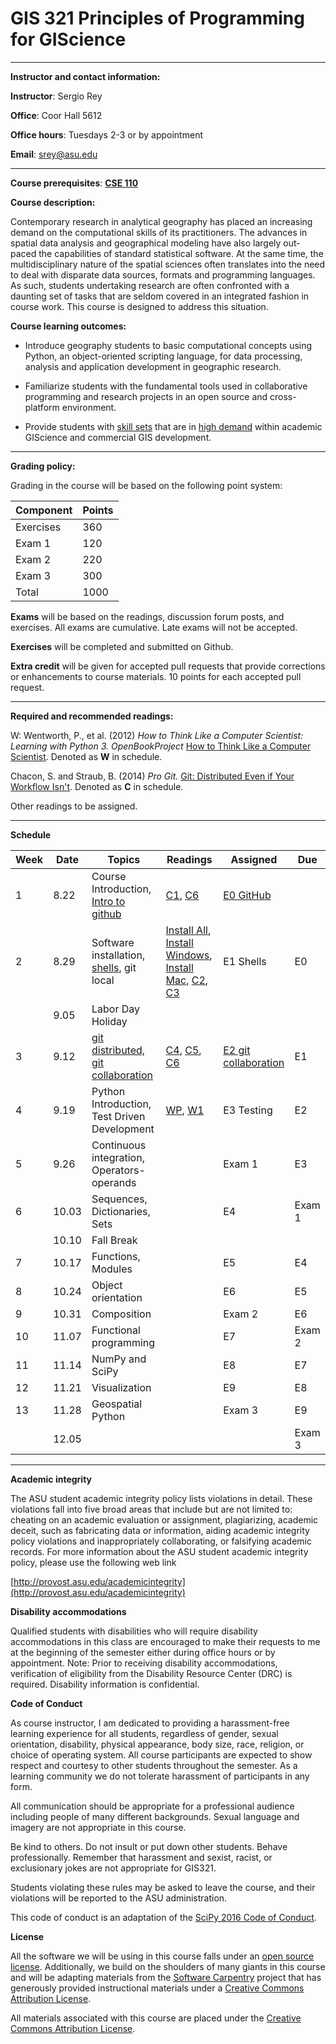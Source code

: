 # GIS 321 Principles of Programming for GIScience

---

**Instructor and contact information:**

**Instructor**: Sergio Rey

**Office**: Coor Hall 5612

**Office hours**: Tuesdays 2-3 or by appointment

**Email**: srey@asu.edu

---


**Course prerequisites**:  **[CSE 110](https://webapp4.asu.edu/catalog/course?s=CSE&n=110&c=TEMPE&t=2167&f=PSF166&r=80027)**


**Course description:**

Contemporary research in analytical geography has placed an increasing demand on the computational skills of its practitioners. The advances in spatial data analysis and geographical modeling have also largely out-paced the capabilities of standard statistical software. At the same time, the multidisciplinary nature of the spatial sciences often translates into the need to deal with disparate data sources, formats and programming languages. As such, students undertaking research are often confronted with a daunting set of tasks that are seldom covered in an integrated fashion in course work. This course is designed to address this situation.



**Course learning outcomes:**

* Introduce geography students to basic computational concepts using Python, an object-oriented scripting language, for data processing, analysis and application development in geographic research.

* Familiarize students with the fundamental tools used in collaborative programming and research projects in an open source and cross-platform environment.

* Provide students with [skill sets](http://www.directionsmag.com/entry/gis-jobs-of-today-should-you-have-programming-skills/473296) that are in [high demand](https://vimeo.com/93278530) within academic GIScience and commercial GIS development.

---

**Grading policy:**



Grading in the course will be based on the following point system:


| **Component**                        | **Points**                           |
|--------------------------------------|--------------------------------------|
| Exercises                            | 360                                  |
| Exam 1                               | 120                                  |
| Exam 2                               | 220                                  |
| Exam 3                               | 300                                  |
| Total                                | 1000                                 |

**Exams** will be based on the readings, discussion forum posts, and exercises. All exams are cumulative.  Late exams will not be accepted.

**Exercises** will be completed and submitted on Github.

**Extra credit** will be given for accepted pull requests that provide corrections or enhancements to course materials. 10 points for each accepted pull request.

---

**Required and recommended readings:**


W: Wentworth, P., et al. (2012) *How to Think Like a Computer
Scientist: Learning with Python 3. OpenBookProject* [How to Think Like a Computer Scientist](http://openbookproject.net/thinkcs/python/english3e/).
Denoted as **W** in schedule.


Chacon, S. and Straub, B. (2014) *Pro Git.* [Git: Distributed Even if Your Workflow Isn't](https://git-scm.com/book/en/v2).
Denoted as **C** in schedule.

Other readings to be assigned.

---

**Schedule**

| Week  | Date | Topics | Readings | Assigned| Due |
|--------|----|--------|----------|---------|-----|
| 1      | 8.22 | Course Introduction, [Intro to github](ipynb_md/10_git.html) | [C1][C1], [C6][C6] | [E0 GitHub](ipynb_md/10_git.html)| |
| 2      | 8.29 | Software installation, [shells][shells], git local | [Install All][Install], [Install Windows][Windows], [Install Mac][Mac], [C2][C2], [C3][C3] | E1 Shells| E0 |
|        | 9.05 | Labor Day Holiday      | | | |
| 3      | 9.12 | [git distributed, git collaboration][git]  |[C4][C4], [C5][C5], [C6][C6]  | [E2 git collaboration][e2]| E1 |
| 4      | 9.19 | Python Introduction, Test Driven Development  | [WP][WP], [W1][W1]  | E3 Testing| E2 |
| 5      | 9.26 | Continuous integration, Operators-operands  |  | Exam 1 | E3 |
| 6      | 10.03 | Sequences, Dictionaries, Sets  |  | E4 | Exam 1 |
|        | 10.10 | Fall Break  |  |  |  |
| 7      | 10.17 | Functions, Modules  |  | E5  | E4  |
| 8      | 10.24 | Object orientation  |  | E6  | E5  |
| 9      | 10.31 | Composition  |  | Exam 2  | E6  |
| 10      | 11.07 | Functional programming   |  | E7  | Exam 2  |
| 11      | 11.14 | NumPy and SciPy   |  | E8  | E7  |
| 12      | 11.21 | Visualization  |  | E9  | E8  |
| 13      | 11.28 | Geospatial Python  |  | Exam 3  | E9  |
|         | 12.05|    |  |         | Exam 3|


---

**Academic integrity**

The ASU student academic integrity policy lists violations in detail.
These violations fall into five broad areas that include but are not
limited to: cheating on an academic evaluation or assignment,
plagiarizing, academic deceit, such as fabricating data or information,
aiding academic integrity policy violations and inappropriately
collaborating, or falsifying academic records. For more information
about the ASU student academic integrity policy, please use the
following web link

[http://provost.asu.edu/academicintegrity](http://provost.asu.edu/academicintegrity)


**Disability accommodations**

Qualified students with disabilities who will require disability
accommodations in this class are encouraged to make their requests to me
at the beginning of the semester either during office hours or by
appointment. Note: Prior to receiving disability accommodations,
verification of eligibility from the Disability Resource Center (DRC) is
required. Disability information is confidential.

**Code of Conduct**

As course instructor, I am dedicated to providing a harassment-free learning experience for all students, regardless of gender, sexual orientation, disability, physical appearance, body size, race, religion, or choice of operating system.  All course participants are expected to show respect and courtesy to other students  throughout the semester.  As a learning community we do not tolerate harassment of participants in any form.

All communication should be appropriate for a professional audience including people of many different backgrounds. Sexual language and imagery are not appropriate in this course.

Be kind to others. Do not insult or put down other students. Behave professionally. Remember that harassment and sexist, racist, or exclusionary jokes are not appropriate for GIS321.

Students violating these rules may be asked to leave the course, and their violations will be reported to the ASU administration.

This code of conduct is an adaptation of the [SciPy 2016 Code of Conduct](http://scipy2016.scipy.org/ehome/146062/388087/).

**License**

All the software we will be using in this course falls under an [open source license][license].  Additionally, we build on the shoulders of many giants in this course and will be adapting materials from the [Software Carpentry][sc] project that has generously provided instructional materials under a [Creative Commons Attribution License][CCAL].

All materials associated with this course are placed under the [Creative Commons Attribution License][CCAL].

[C1]: https://git-scm.com/book/en/v2/Getting-Started-About-Version-Control
[C2]: https://git-scm.com/book/en/v2/Git-Basics-Getting-a-Git-Repository
[C3]: https://git-scm.com/book/en/v2/Git-Branching-Branches-in-a-Nutshell
[C4]: https://git-scm.com/book/en/v2/Git-on-the-Server-The-Protocols
[C5]: https://git-scm.com/book/en/v2/Distributed-Git-Distributed-Workflows
[C6]: https://git-scm.com/book/en/v2/GitHub-Account-Setup-and-Configuration
[e2]: content/partI/exercises/exercise02.md 
[git]: content/partI/git.md
[WP]: http://openbookproject.net/thinkcs/python/english3e/preface.html
[W1]: http://openbookproject.net/thinkcs/python/english3e/way_of_the_program.html
[license]: https://opensource.com/resources/what-open-source
[Install]: https://ucsdlib.github.io/2016-07-18-UCSD/
[Mac]: https://www.youtube.com/watch?v=TcSAln46u9U
[Windows]: https://www.youtube.com/watch?v=339AEqk9c-8&app=desktop
[sc]: http://software-carpentry.org/license/
[shells]: content/partI/shells.html
[CCAL]: https://creativecommons.org/licenses/by/4.0/

